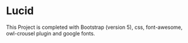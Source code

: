 # Lucid
This Project is completed with Bootstrap (version 5), css, font-awesome, owl-crousel plugin and google fonts.
